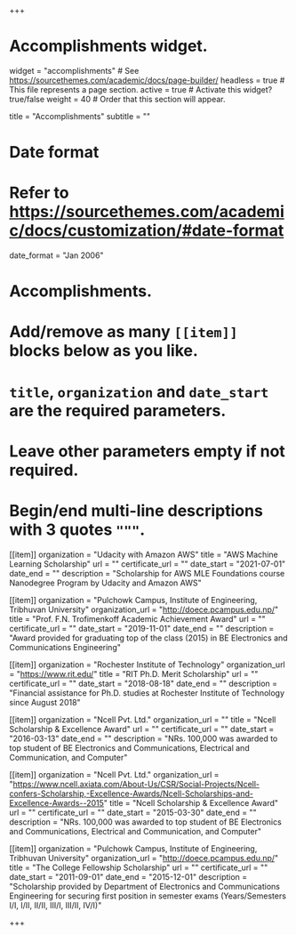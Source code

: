 +++
# Accomplishments widget.
widget = "accomplishments"  # See https://sourcethemes.com/academic/docs/page-builder/
headless = true  # This file represents a page section.
active = true  # Activate this widget? true/false
weight = 40  # Order that this section will appear.

title = "Accomplish&shy;ments"
subtitle = ""

# Date format
#   Refer to https://sourcethemes.com/academic/docs/customization/#date-format
date_format = "Jan 2006"

# Accomplishments.
#   Add/remove as many `[[item]]` blocks below as you like.
#   `title`, `organization` and `date_start` are the required parameters.
#   Leave other parameters empty if not required.
#   Begin/end multi-line descriptions with 3 quotes `"""`.

[[item]]
  organization = "Udacity with Amazon AWS"
  title = "AWS Machine Learning Scholarship"
  url = ""
  certificate_url = ""
  date_start = "2021-07-01"
  date_end = ""
  description = "Scholarship for AWS MLE Foundations course Nanodegree Program by Udacity and Amazon AWS"

[[item]]
  organization = "Pulchowk Campus, Institute of Engineering, Tribhuvan University"
  organization_url = "http://doece.pcampus.edu.np/"
  title = "Prof. F.N. Trofimenkoff Academic Achievement Award"
  url = ""
  certificate_url = ""
  date_start = "2019-11-01"
  date_end = ""
  description = "Award provided for graduating top of the class (2015) in BE Electronics and Communications Engineering"

[[item]]
  organization = "Rochester Institute of Technology"
  organization_url = "https://www.rit.edu/"
  title = "RIT Ph.D. Merit Scholarship"
  url = ""
  certificate_url = ""
  date_start = "2018-08-18"
  date_end = ""
  description = "Financial assistance for Ph.D. studies at Rochester Institute of Technology since August 2018"
  
[[item]]
  organization = "Ncell Pvt. Ltd."
  organization_url = ""
  title = "Ncell Scholarship & Excellence Award"
  url = ""
  certificate_url = ""
  date_start = "2016-03-13"
  date_end = ""
  description = "NRs. 100,000 was awarded to top student of BE Electronics and Communications, Electrical and Communication, and Computer"

[[item]]
  organization = "Ncell Pvt. Ltd."
  organization_url = "https://www.ncell.axiata.com/About-Us/CSR/Social-Projects/Ncell-confers-Scholarship,-Excellence-Awards/Ncell-Scholarships-and-Excellence-Awards--2015"
  title = "Ncell Scholarship & Excellence Award"
  url = ""
  certificate_url = ""
  date_start = "2015-03-30"
  date_end = ""
  description = "NRs. 100,000 was awarded to top student of BE Electronics and Communications, Electrical and Communication, and Computer"
  
[[item]]
  organization = "Pulchowk Campus, Institute of Engineering, Tribhuvan University"
  organization_url = "http://doece.pcampus.edu.np/"
  title = "The College Fellowship Scholarship"
  url = ""
  certificate_url = ""
  date_start = "2011-09-01"
  date_end = "2015-12-01"
  description = "Scholarship provided by Department of Electronics and Communications Engineering for securing first position in semester exams (Years/Semesters I/I, I/II, II/II, III/I, III/II, IV/I)"

+++

